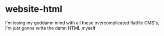 # website-html
I'm losing my goddamn mind with all these overcomplicated flatfile CMS's, I'm just gonna write the damn HTML myself


